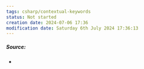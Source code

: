 ```yaml
---
tags: csharp/contextual-keywords
status: Not started
creation date: 2024-07-06 17:36
modification date: Saturday 6th July 2024 17:36:13
---
```

##### Source:
* 